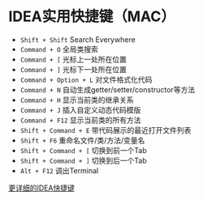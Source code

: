 # IDEA实用快捷键（MAC）

- `Shift + Shift` Search Everywhere
- `Command + O` 全局类搜索
- `Command + [` 光标上一处所在位置
- `Command + ]` 光标下一处所在位置
- `Command + Option + L` 对文件格式化代码
- `Command + N` 自动生成getter/setter/constructor等方法
- `Command + H` 显示当前类的继承关系
- `Command + J` 插入自定义动态代码模版
- `Command + F12` 显示当前类的所有方法
- `Shift + Command + E` 带代码展示的最近打开文件列表
- `Shift + F6` 重命名文件/类/方法/变量名
- `Shift + Command + [` 切换到前一个Tab
- `Shift + Command + ]` 切换到后一个Tab
- `Alt + F12` 调出Terminal

[更详细的IDEA快捷键](https://github.com/judasn/IntelliJ-IDEA-Tutorial/blob/master/keymap-mac-introduce.md)
